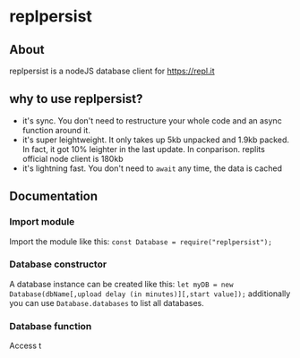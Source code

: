 # replpersist
## About
replpersist is a nodeJS database client for https://repl.it
## why to use replpersist?
- it's sync. You don't need to restructure your whole code and an async function around it.
- it's super leightweight. It only takes up 5kb unpacked and 1.9kb packed. In fact, it got 10% leighter in the last update. In conparison. replits official node client is 180kb
- it's lightning fast. You don't need to `await` any time, the data is cached
## Documentation
### Import module
Import the module like this: `const Database = require("replpersist");`
### Database constructor
A database instance can be created like this: `let myDB = new Database(dbName[,upload delay (in minutes)][,start value]);`
additionally you can use `Database.databases` to list all databases.
### Database function
Access t
